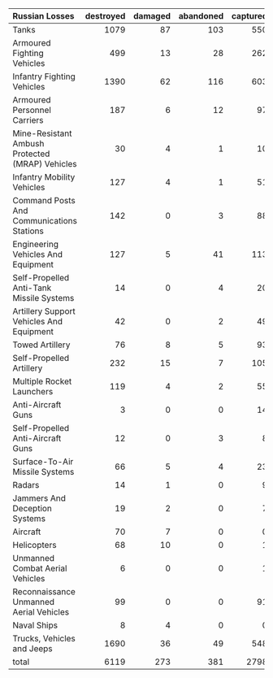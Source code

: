 | Russian Losses                                   |   destroyed |   damaged |   abandoned |   captured |   total |
|:-------------------------------------------------|------------:|----------:|------------:|-----------:|--------:|
| Tanks                                            |        1079 |        87 |         103 |        550 |    1819 |
| Armoured Fighting Vehicles                       |         499 |        13 |          28 |        262 |     802 |
| Infantry Fighting Vehicles                       |        1390 |        62 |         116 |        603 |    2171 |
| Armoured Personnel Carriers                      |         187 |         6 |          12 |         97 |     302 |
| Mine-Resistant Ambush Protected  (MRAP) Vehicles |          30 |         4 |           1 |         10 |      45 |
| Infantry Mobility Vehicles                       |         127 |         4 |           1 |         51 |     183 |
| Command Posts And Communications Stations        |         142 |         0 |           3 |         88 |     233 |
| Engineering Vehicles And Equipment               |         127 |         5 |          41 |        113 |     286 |
| Self-Propelled Anti-Tank Missile Systems         |          14 |         0 |           4 |         20 |      38 |
| Artillery Support Vehicles And Equipment         |          42 |         0 |           2 |         49 |      93 |
| Towed Artillery                                  |          76 |         8 |           5 |         93 |     182 |
| Self-Propelled Artillery                         |         232 |        15 |           7 |        105 |     359 |
| Multiple Rocket Launchers                        |         119 |         4 |           2 |         55 |     180 |
| Anti-Aircraft Guns                               |           3 |         0 |           0 |         14 |      17 |
| Self-Propelled Anti-Aircraft Guns                |          12 |         0 |           3 |          8 |      23 |
| Surface-To-Air Missile Systems                   |          66 |         5 |           4 |         23 |      98 |
| Radars                                           |          14 |         1 |           0 |          9 |      24 |
| Jammers And Deception Systems                    |          19 |         2 |           0 |          7 |      28 |
| Aircraft                                         |          70 |         7 |           0 |          0 |      77 |
| Helicopters                                      |          68 |        10 |           0 |          1 |      79 |
| Unmanned Combat Aerial Vehicles                  |           6 |         0 |           0 |          1 |       7 |
| Reconnaissance Unmanned Aerial Vehicles          |          99 |         0 |           0 |         91 |     190 |
| Naval Ships                                      |           8 |         4 |           0 |          0 |      12 |
| Trucks, Vehicles and Jeeps                       |        1690 |        36 |          49 |        548 |    2323 |
| total                                            |        6119 |       273 |         381 |       2798 |    9571 |